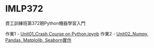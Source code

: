 # IMLP372
資工訓練班第372期Python機器學習入門

作業1 - [Unit01_Crash Course on Python.ipynb](https://github.com/kuanyisung/IMLP372/blob/main/Unit01_Crash%20Course%20on%20Python.ipynb)
作業2 - [Unit02_Numpy, Pandas, Matplolib, Seaborn實作](https://github.com/kuanyisung/IMLP372/tree/main/unit02)

